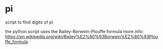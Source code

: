 # pi
script to find digits of pi

the python script uses the Bailey-Borwein-Plouffe formula
more info:  https://en.wikipedia.org/wiki/Bailey%E2%80%93Borwein%E2%80%93Plouffe_formula
